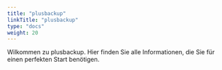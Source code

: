 ```yaml
---
title: "plusbackup"
linkTitle: "plusbackup"
type: "docs"
weight: 20
---
```


Wilkommen zu plusbackup. Hier finden Sie alle Informationen, die Sie für einen perfekten Start benötigen.
